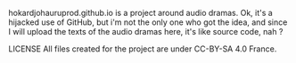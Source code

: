 hokardjohauruprod.github.io is a project around audio dramas.
Ok, it's a hijacked use of GitHub, but i'm not the only one who got the idea, and since I will upload the texts of the audio dramas here, it's like source code, nah ?

LICENSE
All files created for the project are under CC-BY-SA 4.0 France.